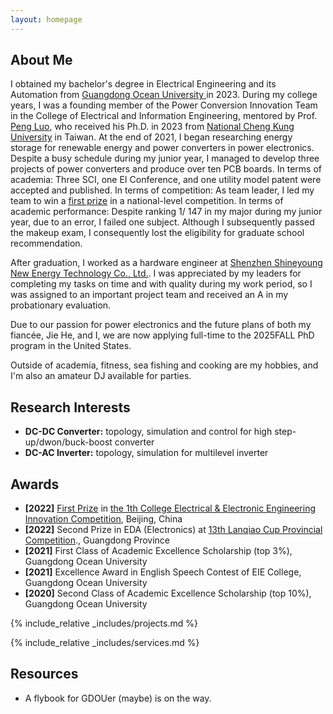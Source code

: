 ```yaml
---
layout: homepage
---
```


## About Me

I obtained my bachelor's degree in Electrical Engineering and its Automation from <a href="https://www.gdou.edu.cn/" target="_blank"> Guangdong Ocean University </a> in 2023. During my college years, I was a founding member of the Power Conversion Innovation Team in the College of Electrical and Information Engineering, mentored by Prof. <a href="https://www.scholarmate.com/P/XnuAzS" target="_blank"> Peng Luo</a>, who received his Ph.D. in 2023 from <a href="https://web.ncku.edu.tw/index.php?Lang=en" target="_blank"> National Cheng Kung University</a> in Taiwan. At the end of 2021, I began researching energy storage for renewable energy and power converters in power electronics. Despite a busy schedule during my junior year, I managed to develop three projects of power converters and produce over ten PCB boards. 
In terms of academia: Three SCI, one EI Conference, and one utility model patent were accepted and published. 
In terms of competition: As team leader, I led my team to win a <a href="https://www.gdou.edu.cn/info/1092/46051.htm" target="_blank"> first prize</a> in a national-level competition. 
In terms of academic performance: Despite ranking 1/ 147 in my major during my junior year, due to an error, I failed one subject. Although I subsequently passed the makeup exam, I consequently lost the eligibility for graduate school recommendation.

After graduation, I worked as a hardware engineer at <a href="https://www.shineyoung.com/" target="_blank"> Shenzhen Shineyoung New Energy Technology Co., Ltd.</a>. I was appreciated by my leaders for completing my tasks on time and with quality during my work period, so I was assigned to an important project team and received an A in my probationary evaluation.

Due to our passion for power electronics and the future plans of both my fiancée, Jie He, and I, we are now applying full-time to the 2025FALL PhD program in the United States.

Outside of academia, fitness, sea fishing and cooking are my hobbies, and I'm also an amateur DJ available for parties.




## Research Interests
- **DC-DC Converter:** topology, simulation and control for high step-up/dwon/buck-boost converter
- **DC-AC Inverter:** topology, simulation for multilevel inverter


## Awards

- **[2022]** <a href="https://www.ces.org.cn/html/report/22092497-1.htm" target="_blank"> First Prize</a> in <a href="https://eeeic.ces.org.cn/" target="_blank"> the 1th College Electrical & Electronic Engineering Innovation Competition</a>, Beijing, China
- **[2022]** Second Prize in EDA (Electronics) at <a href="https://dasai.lanqiao.cn/" target="_blank"> 13th Lanqiao Cup Provincial Competition</a>., Guangdong Province
- **[2021]** First Class of Academic Excellence Scholarship (top 3%), Guangdong Ocean University
- **[2021]** Excellence Award in English Speech Contest of EIE College, Guangdong Ocean University
- **[2020]** Second Class of Academic Excellence Scholarship (top 10%), Guangdong Ocean University





<!-- {% include_relative _includes/publications.md %} -->

{% include_relative _includes/projects.md %}

{% include_relative _includes/services.md %}

<!-- {% include_relative _includes/talks.md %}-->


## Resources
- A flybook for GDOUer (maybe) is on the way.




